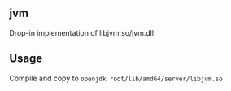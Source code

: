 ## jvm

Drop-in implementation of libjvm.so/jvm.dll

## Usage

Compile and copy to `openjdk root/lib/amd64/server/libjvm.so`
